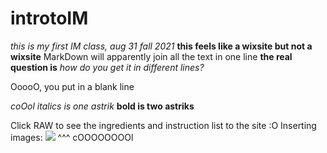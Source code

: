 # introtoIM
*this is my first IM class, aug 31 fall 2021*
**this feels like a wixsite but not a wixsite**
MarkDown will apparently join all the text in one line 
**the real question is**
*how do you get it in different lines?*

OoooO, you put in a blank line

*coOol*
*italics is one astrik* 
**bold is two astriks**

Click RAW to see the ingredients and instruction list to the site :O
Inserting images: ![](media/_____.jpg)
^^^ cOOOOOOOOl
